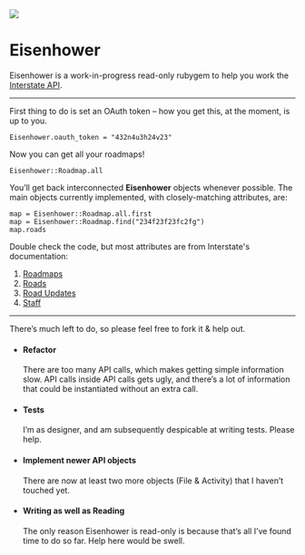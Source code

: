<img src="https://github.com/micahbrich/eisenhower/raw/gh-pages/public/images/portrait-header.jpg">


Eisenhower
==========

Eisenhower is a work-in-progress read-only rubygem to help you work the
[Interstate API](http://developers.interstateapp.com).

- - -

First thing to do is set an OAuth token – how you get this, at the moment, is up to you.

    Eisenhower.oauth_token = "432n4u3h24v23"

Now you can get all your roadmaps!

    Eisenhower::Roadmap.all

You’ll get back interconnected **Eisenhower** objects whenever possible. The main objects currently implemented, with closely-matching attributes, are:

    map = Eisenhower::Roadmap.all.first 
    map = Eisenhower::Roadmap.find("234f23f23fc2fg") 
    map.roads 

Double check the code, but most attributes are from Interstate's documentation:

1.  [Roadmaps](http://developers.interstateapp.com/roadmap/get)
2.  [Roads](http://developers.interstateapp.com/road/get)
3.  [Road Updates](http://developers.interstateapp.com/update/get)
4.  [Staff](http://developers.interstateapp.com/staff/get)

- - -

There’s much left to do, so please feel free
to fork it & help out.

-   #### Refactor

    There are too many API calls, which makes getting simple information
    slow. API calls inside API calls gets ugly, and there’s a lot of
    information that could be instantiated without an extra call.

-   #### Tests

    I’m as designer, and am subsequently despicable at writing tests.
    Please help.

-   #### Implement newer API objects

    There are now at least two more objects (File & Activity) that I
    haven’t touched yet.

-   #### Writing as well as Reading

    The only reason Eisenhower is read-only is because that’s all I’ve
    found time to do so far. Help here would be swell.

